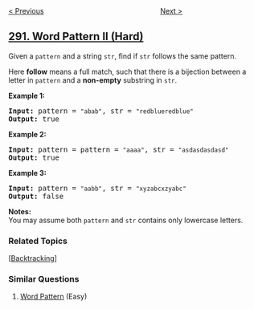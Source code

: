 <!--|This file generated by command(leetcode description); DO NOT EDIT.    |-->
<!--+----------------------------------------------------------------------+-->
<!--|@author    openset <openset.wang@gmail.com>                           |-->
<!--|@link      https://github.com/openset                                 |-->
<!--|@home      https://github.com/openset/leetcode                        |-->
<!--+----------------------------------------------------------------------+-->

[< Previous](https://github.com/openset/leetcode/tree/master/problems/word-pattern "Word Pattern")
　　　　　　　　　　　　　　　　
[Next >](https://github.com/openset/leetcode/tree/master/problems/nim-game "Nim Game")

## [291. Word Pattern II (Hard)](https://leetcode.com/problems/word-pattern-ii "单词规律 II")

<p>Given a <code>pattern</code> and a string <code>str</code>, find if <code>str</code> follows the same pattern.</p>

<p>Here <b>follow</b> means a full match, such that there is a bijection between a letter in <code>pattern</code> and a <b>non-empty</b> substring in <code>str</code>.</p>

<p><strong>Example 1:</strong></p>

<pre>
<strong>Input: </strong>pattern = <code>&quot;abab&quot;</code>, str = <code>&quot;redblueredblue&quot;</code>
<strong>Output:</strong> true</pre>

<p><strong>Example 2:</strong></p>

<pre>
<strong>Input: </strong>pattern = pattern = <code>&quot;aaaa&quot;</code>, str = <code>&quot;asdasdasdasd&quot;</code>
<strong>Output:</strong> true</pre>

<p><strong>Example 3:</strong></p>

<pre>
<strong>Input:</strong> pattern = <code>&quot;aabb&quot;</code>, str = <code>&quot;xyzabcxzyabc&quot;</code>
<strong>Output:</strong> false
</pre>

<p><b>Notes:</b><br />
You may assume both <code>pattern</code> and <code>str</code> contains only lowercase letters.</p>

### Related Topics
  [[Backtracking](https://github.com/openset/leetcode/tree/master/tag/backtracking/README.md)]

### Similar Questions
  1. [Word Pattern](https://github.com/openset/leetcode/tree/master/problems/word-pattern) (Easy)
